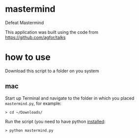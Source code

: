 # mastermind
 Defeat Mastermind
 
 This application was built using the code from https://github.com/agfor/talks

# how to use
Download this script to a folder on you system
## mac
Start up Terminal and navigate to the folder in which you placed `mastermind.py`, for example:
```
> cd ~/Downloads/
```
Run the script (you need to have python [installed](https://www.python.org/downloads/):
```
> python mastermind.py
```